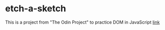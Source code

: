 # etch-a-sketch
This is a project from "The Odin Project" to practice DOM in JavaScript
[link](https://dajaramim.github.io/etch-a-sketch/)
